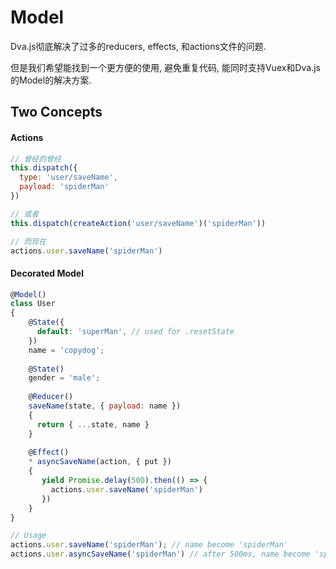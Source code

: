 # Model
Dva.js彻底解决了过多的reducers, effects, 和actions文件的问题.

但是我们希望能找到一个更方便的使用, 避免重复代码, 能同时支持Vuex和Dva.js的Model的解决方案.

## Two Concepts

#### Actions
```javascript
// 曾经的曾经
this.dispatch({
  type: 'user/saveName',
  payload: 'spiderMan'
})

// 或者
this.dispatch(createAction('user/saveName')('spiderMan'))

// 而现在 
actions.user.saveName('spiderMan')
```

#### Decorated Model
```javascript
@Model()
class User
{
    @State({
      default: 'superMan', // used for .resetState
    })
    name = 'copydog';
    
    @State()
    gender = 'male';
    
    @Reducer()
    saveName(state, { payload: name }) 
    {
      return { ...state, name }
    }
    
    @Effect()
    * asyncSaveName(action, { put }) 
    {
       yield Promise.delay(500).then(() => {
         actions.user.saveName('spiderMan')
       })
    }
}

// Usage
actions.user.saveName('spiderMan'); // name become 'spiderMan'
actions.user.asyncSaveName('spiderMan') // after 500ms, name become 'spiderMan'
```
